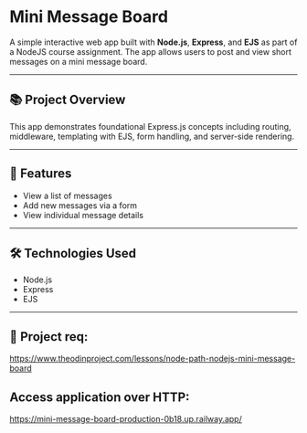 # Mini Message Board

A simple interactive web app built with **Node.js**, **Express**, and **EJS** as part of a NodeJS course assignment. The app allows users to post and view short messages on a mini message board.

---

## 📚 Project Overview

This app demonstrates foundational Express.js concepts including routing, middleware, templating with EJS, form handling, and server-side rendering.

---

## 🚀 Features

- View a list of messages
- Add new messages via a form
- View individual message details

---

## 🛠️ Technologies Used

- Node.js
- Express
- EJS

---

## 📁 Project req:

https://www.theodinproject.com/lessons/node-path-nodejs-mini-message-board

## Access application over HTTP:

https://mini-message-board-production-0b18.up.railway.app/
